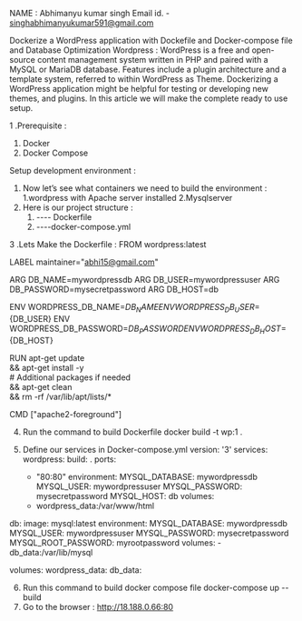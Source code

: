 NAME : Abhimanyu kumar singh
Email id. - singhabhimanyukumar591@gmail.com

Dockerize a WordPress application with Dockefile and Docker-compose file and Database Optimization 
Wordpress :
WordPress is a free and open-source content management system written in PHP and paired with a MySQL or MariaDB database. Features include a plugin architecture and a template system, referred to within WordPress as Theme.
Dockerizing a WordPress application might be helpful for testing or developing new themes, and plugins. In this article we will make the complete ready to use setup.

1 .Prerequisite : 
   1. Docker
   2. Docker Compose

   Setup development environment :
1. Now let’s see what containers we need to build the environment :
    1.wordpress with Apache server installed
    2.Mysqlserver
2. Here is our project structure :
    1. ---- Dockerfile
    2. ----docker-compose.yml
   


3 .Lets Make the Dockerfile :
FROM wordpress:latest

LABEL maintainer="abhi15@gmail.com"

ARG DB_NAME=mywordpressdb
ARG DB_USER=mywordpressuser
ARG DB_PASSWORD=mysecretpassword
ARG DB_HOST=db

ENV WORDPRESS_DB_NAME=${DB_NAME}
ENV WORDPRESS_DB_USER=${DB_USER}
ENV WORDPRESS_DB_PASSWORD=${DB_PASSWORD}
ENV WORDPRESS_DB_HOST=${DB_HOST}

RUN apt-get update \
    && apt-get install -y \
        # Additional packages if needed \
    && apt-get clean \
    && rm -rf /var/lib/apt/lists/*

CMD ["apache2-foreground"]



4. Run the command to build Dockerfile
   docker build -t wp:1 .

5. Define our services in Docker-compose.yml
   version: '3'
services:
  wordpress:
    build: .
    ports:
      - "80:80"
    environment:
      MYSQL_DATABASE: mywordpressdb
      MYSQL_USER: mywordpressuser
      MYSQL_PASSWORD: mysecretpassword
      MYSQL_HOST: db
    volumes:
      - wordpress_data:/var/www/html

  db:
    image: mysql:latest
    environment:
      MYSQL_DATABASE: mywordpressdb
      MYSQL_USER: mywordpressuser
      MYSQL_PASSWORD: mysecretpassword
      MYSQL_ROOT_PASSWORD: myrootpassword
    volumes:
      - db_data:/var/lib/mysql

volumes:
  wordpress_data:
  db_data:

6. Run this command to build docker compose file
    docker-compose up --build
7. Go to the browser :
   http://18.188.0.66:80
   

    





    
